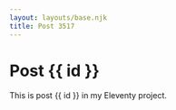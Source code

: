 ```yaml
---
layout: layouts/base.njk
title: Post 3517
---
```


# Post {{ id }}

This is post {{ id }} in my Eleventy project.
